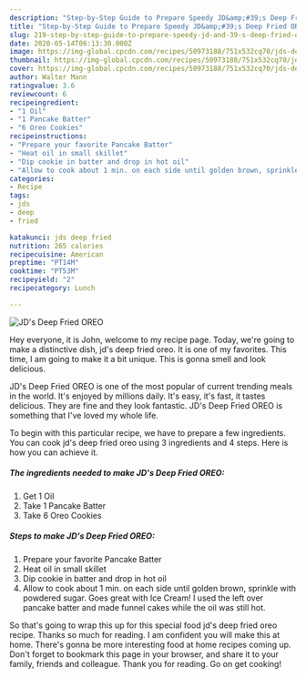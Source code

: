 ```yaml
---
description: "Step-by-Step Guide to Prepare Speedy JD&amp;#39;s Deep Fried OREO"
title: "Step-by-Step Guide to Prepare Speedy JD&amp;#39;s Deep Fried OREO"
slug: 219-step-by-step-guide-to-prepare-speedy-jd-and-39-s-deep-fried-oreo
date: 2020-05-14T06:13:30.000Z
image: https://img-global.cpcdn.com/recipes/50973188/751x532cq70/jds-deep-fried-oreo-recipe-main-photo.jpg
thumbnail: https://img-global.cpcdn.com/recipes/50973188/751x532cq70/jds-deep-fried-oreo-recipe-main-photo.jpg
cover: https://img-global.cpcdn.com/recipes/50973188/751x532cq70/jds-deep-fried-oreo-recipe-main-photo.jpg
author: Walter Mann
ratingvalue: 3.6
reviewcount: 6
recipeingredient:
- "1 Oil"
- "1 Pancake Batter"
- "6 Oreo Cookies"
recipeinstructions:
- "Prepare your favorite Pancake Batter"
- "Heat oil in small skillet"
- "Dip cookie in batter and drop in hot oil"
- "Allow to cook about 1 min. on each side until golden brown, sprinkle with powdered sugar. Goes great with Ice Cream! I used the left over pancake batter and made funnel cakes while the oil was still hot."
categories:
- Recipe
tags:
- jds
- deep
- fried

katakunci: jds deep fried 
nutrition: 265 calories
recipecuisine: American
preptime: "PT14M"
cooktime: "PT53M"
recipeyield: "2"
recipecategory: Lunch

---
```



![JD&#39;s Deep Fried OREO](https://img-global.cpcdn.com/recipes/50973188/751x532cq70/jds-deep-fried-oreo-recipe-main-photo.jpg)

Hey everyone, it is John, welcome to my recipe page. Today, we're going to make a distinctive dish, jd&#39;s deep fried oreo. It is one of my favorites. This time, I am going to make it a bit unique. This is gonna smell and look delicious.

JD&#39;s Deep Fried OREO is one of the most popular of current trending meals in the world. It's enjoyed by millions daily. It's easy, it's fast, it tastes delicious. They are fine and they look fantastic. JD&#39;s Deep Fried OREO is something that I've loved my whole life.




To begin with this particular recipe, we have to prepare a few ingredients. You can cook jd&#39;s deep fried oreo using 3 ingredients and 4 steps. Here is how you can achieve it.

<!--inarticleads1-->

##### The ingredients needed to make JD&#39;s Deep Fried OREO:

1. Get 1 Oil
1. Take 1 Pancake Batter
1. Take 6 Oreo Cookies




<!--inarticleads2-->

##### Steps to make JD&#39;s Deep Fried OREO:

1. Prepare your favorite Pancake Batter
1. Heat oil in small skillet
1. Dip cookie in batter and drop in hot oil
1. Allow to cook about 1 min. on each side until golden brown, sprinkle with powdered sugar. Goes great with Ice Cream! I used the left over pancake batter and made funnel cakes while the oil was still hot.




So that's going to wrap this up for this special food jd&#39;s deep fried oreo recipe. Thanks so much for reading. I am confident you will make this at home. There's gonna be more interesting food at home recipes coming up. Don't forget to bookmark this page in your browser, and share it to your family, friends and colleague. Thank you for reading. Go on get cooking!
